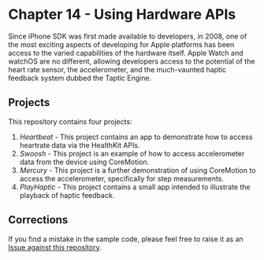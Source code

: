 # Chapter 14 - Using Hardware APIs

Since iPhone SDK was first made available to developers, in 2008, one of the most exciting aspects of developing for Apple platforms has been access to the varied capabilities of the hardware itself. Apple Watch and watchOS are no different, allowing developers access to the potential of the heart rate sensor, the accelerometer, and the much-vaunted haptic feedback system dubbed the Taptic Engine.


## Projects

This repository contains four projects:

1. *Heartbeat* - This project contains an app to demonstrate how to access heartrate data via the HealthKit APIs.
2. *Swoosh* - This project is an example of how to access accelerometer data from the device using CoreMotion.
3. *Mercury* - This project is a further demonstration of using CoreMotion to access the accelerometer, specifically for step measurements.
4. *PlayHaptic* - This project contains a small app intended to illustrate the playback of haptic feedback.


## Corrections

If you find a mistake in the sample code, please feel free to raise it as an [Issue against this repository](https://github.com/bwa-book/chapter-14/issues).
